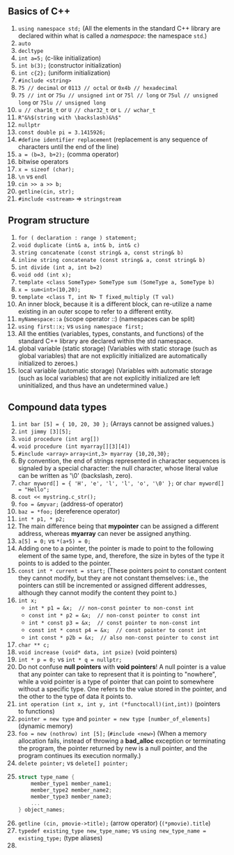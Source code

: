 ## Basics of C++
1. `using namespace std;` (All the elements in the standard C++ library are declared within what is called a *namespace*: the namespace `std`.)
2. `auto`
3. `decltype`
4. `int a=5;` (c-like initialization)
5. `int b(3);` (constructor initialization)
6. `int c{2};` (uniform initialization)
7. `#include <string>`
8. `75 // decimal` or `0113 // octal` or `0x4b // hexadecimal`
9. `75 // int` or `75u // unsigned int` or `75l // long` or `75ul // unsigned long` or `75lu // unsigned long` 
10.  `u // char16_t` or `U // char32_t` or `L // wchar_t`
11. `R"&%$(string with \backslash)&%$"`
12. `nullptr`
13. `const double pi = 3.1415926;`
14. `#define identifier replacement` (replacement is any sequence of characters until the end of the line)
15. `a = (b=3, b+2);` (comma operator)
16. bitwise operators
17. `x = sizeof (char);`
18. `\n` vs `endl`
19. `cin >> a >> b;`
20. `getline(cin, str);`
21. `#include <sstream>` => `stringstream`

## Program structure
1. `for ( declaration : range ) statement;`
2. `void duplicate (int& a, int& b, int& c)`
3. `string concatenate (const string& a, const string& b)`
4. `inline string concatenate (const string& a, const string& b)`
5. `int divide (int a, int b=2)`
6. `void odd (int x);`
7. `template <class SomeType> SomeType sum (SomeType a, SomeType b)`
8. `x = sum<int>(10,20);`
9. `template <class T, int N> T fixed_multiply (T val)`
10. An inner block, because it is a different block, can re-utilize a name existing in an outer scope to refer to a different entity.
11. `myNamespace::a` (scope operator ::) (namespaces can be split)
12. `using first::x;` vs `using namespace first;`
13. All the entities (variables, types, constants, and functions) of the standard C++ library are declared within the std namespace.
14. global variable (static storage) (Variables with static storage (such as global variables) that are not explicitly initialized are automatically initialized to zeroes.)
15. local variable (automatic storage) (Variables with automatic storage (such as local variables) that are not explicitly initialized are left uninitialized, and thus have an undetermined value.)

## Compound data types
1. `int bar [5] = { 10, 20, 30 };` (Arrays cannot be assigned values.)
2. `int jimmy [3][5];`
3. `void procedure (int arg[])`
4. `void procedure (int myarray[][3][4])`
5. `#include <array>` `array<int,3> myarray {10,20,30};`
6. By convention, the end of strings represented in character sequences is signaled by a special character: the null character, whose literal value can be written as '\0' (backslash, zero).
7. `char myword[] = { 'H', 'e', 'l', 'l', 'o', '\0' };` or `char myword[] = "Hello";`
8. `cout << mystring.c_str();`
9. `foo = &myvar;` (address-of operator)
10. `baz = *foo;` (dereference operator)
11. `int * p1, * p2;`
12. The main difference being that **mypointer** can be assigned a different address, whereas **myarray** can never be assigned anything.
13. `a[5] = 0;` vs `*(a+5) = 0;`
14. Adding one to a pointer, the pointer is made to point to the following element of the same type, and, therefore, the size in bytes of the type it points to is added to the pointer.
15. `const int * current = start;` (These pointers point to constant content they cannot modify, but they are not constant themselves: i.e., the pointers can still be incremented or assigned different addresses, although they cannot modify the content they point to.)
16. `int x;`
	- `int * p1 = &x;  // non-const pointer to non-const int`
	- `const int * p2 = &x;  // non-const pointer to const int`
	-  `int * const p3 = &x;  // const pointer to non-const int`
	- `const int * const p4 = &x;  // const pointer to const int`
	- `int const * p2b = &x;  // also non-const pointer to const int`
17. `char ** c;`
18. `void increase (void* data, int psize)` (void pointers)
19. `int * p = 0;` vs `int * q = nullptr;`
20. Do not confuse **null pointers** with **void pointers**! A null pointer is a value that any pointer can take to represent that it is pointing to "nowhere", while a void pointer is a type of pointer that can point to somewhere without a specific type. One refers to the value stored in the pointer, and the other to the type of data it points to.
21. `int operation (int x, int y, int (*functocall)(int,int))` (pointers to functions)
22. `pointer = new type` and `pointer = new type [number_of_elements]` (dynamic memory)
23. `foo = new (nothrow) int [5];` (`#include <new>`) (When a memory allocation fails, instead of throwing a **bad_alloc** exception or terminating the program, the pointer returned by new is a null pointer, and the program continues its execution normally.)
24. `delete pointer;` vs `delete[] pointer;`
25. ```c++
	struct type_name {
		member_type1 member_name1;
		member_type2 member_name2;
		member_type3 member_name3;
		...
	} object_names;
	```
26. `getline (cin, pmovie->title);` (arrow operator) (`(*pmovie).title`)
27. `typedef existing_type new_type_name;` vs `using new_type_name = existing_type;` (type aliases)
28. 
<!--stackedit_data:
eyJoaXN0b3J5IjpbLTEwMDEwNTE3MTldfQ==
-->
